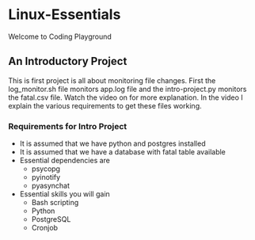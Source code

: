 # Linux-Essentials

Welcome to Coding Playground

## An Introductory Project

This is first project is all about monitoring file changes. First the log_monitor.sh file monitors app.log file
and the intro-project.py monitors the fatal.csv file. Watch the video on for more explanation. In the video I explain the various requirements to get these files working.

### Requirements for Intro Project

- It is assumed that we have python and postgres installed
- It is assumed that we have a database with fatal table available
- Essential dependencies are
     - psycopg
     - pyinotify
     - pyasynchat
- Essential skills you will gain
     - Bash scripting
     - Python
     - PostgreSQL
     - Cronjob
